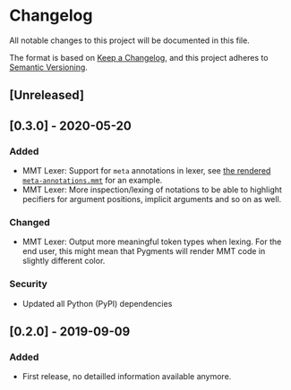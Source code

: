 # Changelog
All notable changes to this project will be documented in this file.

The format is based on [Keep a Changelog](https://keepachangelog.com/en/1.0.0/),
and this project adheres to [Semantic Versioning](https://semver.org/spec/v2.0.0.html).

## [Unreleased]


## [0.3.0] - 2020-05-20
### Added
- MMT Lexer: Support for `meta` annotations in lexer, see [the rendered `meta-annotations.mmt`](https://comfreek.github.io/mmtpygments/mmtpygments/test/data/meta-annotations.mmt.html) for an example.
- MMT Lexer: More inspection/lexing of notations to be able to highlight pecifiers for argument positions, implicit arguments and so on as well.

### Changed
- MMT Lexer: Output more meaningful token types when lexing. For the end user, this might mean that Pygments will render MMT code in slightly different color.

### Security
- Updated all Python (PyPI) dependencies


## [0.2.0] - 2019-09-09

### Added
- First release, no detailled information available anymore.